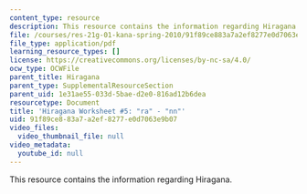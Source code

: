 ```yaml
---
content_type: resource
description: This resource contains the information regarding Hiragana.
file: /courses/res-21g-01-kana-spring-2010/91f89ce883a7a2ef8277e0d7063e9b07_MITRES_21G_01S10_h5.pdf
file_type: application/pdf
learning_resource_types: []
license: https://creativecommons.org/licenses/by-nc-sa/4.0/
ocw_type: OCWFile
parent_title: Hiragana
parent_type: SupplementalResourceSection
parent_uid: 1e31ae55-033d-5bae-d2e0-816ad12b6dea
resourcetype: Document
title: 'Hiragana Worksheet #5: "ra" - "nn"'
uid: 91f89ce8-83a7-a2ef-8277-e0d7063e9b07
video_files:
  video_thumbnail_file: null
video_metadata:
  youtube_id: null
---
```

This resource contains the information regarding Hiragana.